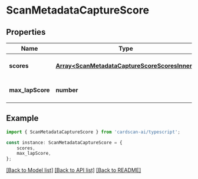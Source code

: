 # ScanMetadataCaptureScore


## Properties

Name | Type | Description | Notes
------------ | ------------- | ------------- | -------------
**scores** | [**Array&lt;ScanMetadataCaptureScoreScoresInner&gt;**](ScanMetadataCaptureScoreScoresInner.md) | List of capture scores | [optional] [default to undefined]
**max_lapScore** | **number** | Maximum Laplacian score | [optional] [default to undefined]

## Example

```typescript
import { ScanMetadataCaptureScore } from 'cardscan-ai/typescript';

const instance: ScanMetadataCaptureScore = {
    scores,
    max_lapScore,
};
```

[[Back to Model list]](../README.md#documentation-for-models) [[Back to API list]](../README.md#documentation-for-api-endpoints) [[Back to README]](../README.md)

